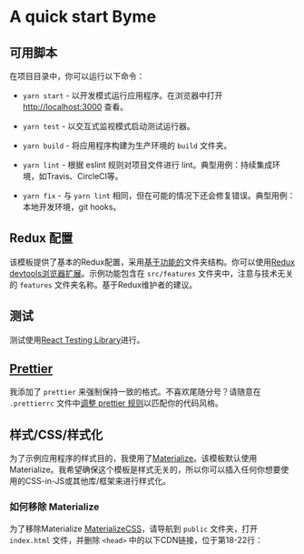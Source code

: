 # A quick start Byme

## 可用脚本

在项目目录中，你可以运行以下命令：

- `yarn start` - 以开发模式运行应用程序。在浏览器中打开 [http://localhost:3000](http://localhost:3000) 查看。

- `yarn test` - 以交互式监视模式启动测试运行器。

- `yarn build` - 将应用程序构建为生产环境的 `build` 文件夹。

- `yarn lint` - 根据 eslint 规则对项目文件进行 lint。典型用例：持续集成环境，如Travis、CircleCI等。

- `yarn fix` - 与 `yarn lint` 相同，但在可能的情况下还会修复错误。典型用例：本地开发环境，git hooks。

## Redux 配置

该模板提供了基本的Redux配置，采用[基于功能的](https://redux.js.org/style-guide/style-guide/#structure-files-as-feature-folders-or-ducks)文件夹结构。你可以使用[Redux devtools浏览器扩展](http://extension.remotedev.io/)。示例功能包含在 `src/features` 文件夹中，注意与技术无关的 `features` 文件夹名称。基于Redux维护者的建议。

## 测试

测试使用[React Testing Library](https://testing-library.com/docs/react-testing-library/intro/)进行。

## [Prettier](https://prettier.io/)

我添加了 `prettier` 来强制保持一致的格式。不喜欢尾随分号？请随意在 `.prettierrc` 文件中[调整 prettier 规则](https://prettier.io/docs/en/configuration.html)以匹配你的代码风格。

## 样式/CSS/样式化

为了示例应用程序的样式目的，我使用了[Materialize](https://materializecss.com/)。该模板默认使用Materialize。我希望确保这个模板是样式无关的，所以你可以插入任何你想要使用的CSS-in-JS或其他库/框架来进行样式化。

### 如何移除 Materialize

为了移除Materialize [MaterializeCSS](https://materializecss.com/)，请导航到 `public` 文件夹，打开 `index.html` 文件，并删除 `<head>` 中的以下CDN链接，位于第18-22行：
